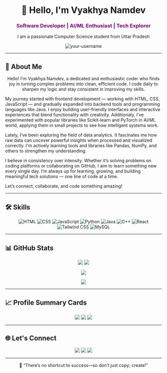 <h1 align="center">👋 Hello, I'm Vyakhya Namdev</h1>
<h3 align="center" style="color: purple;">Software Developer | AI/ML Enthusiast | Tech Explorer</h3>

<p align="center">I am a passionate Computer Science student from Uttar Pradesh</p>

<p align="center">
  <img src="https://komarev.com/ghpvc/?username=your-username&label=Profile%20views&color=0e75b6&style=flat" alt="your-username" />
</p>

---

## 🚀 About Me

<p align="center">Hello! I'm Vyakhya Namdev, a dedicated and enthusiastic coder who finds joy in turning complex problems into clean, efficient code. I code daily to sharpen my logic and stay consistent in improving my skills.

My journey started with frontend development — working with HTML, CSS, JavaScript — and gradually expanded into backend tools and programming languages like Java. I enjoy building user-friendly interfaces and interactive experiences that blend functionality with creativity. Additionaly, I’ve experimented with popular libraries like Scikit-learn and PyTorch in AI/ML world, applying them in small projects to see how intelligent systems work.

Lately, I’ve been exploring the field of data analytics. It fascinates me how raw data can uncover powerful insights when processed and visualized correctly. I'm actively learning tools and libraries like Pandas, NumPy, and others to strengthen my understanding.

I believe in consistency over intensity. Whether it’s solving problems on coding platforms or collaborating on GitHub, I aim to learn something new every single day. I’m always up for learning, growing, and building meaningful tech solutions — one line of code at a time.

Let’s connect, collaborate, and code something amazing!</p>

---

## 🛠️ Skills

<p align="center">
  <img src="https://img.icons8.com/color/48/html-5--v1.png" alt="HTML" />
  <img src="https://img.icons8.com/color/48/css3.png" alt="CSS" />
  <img src="https://img.icons8.com/color/48/javascript.png" alt="JavaScript" />
  <img src="https://img.icons8.com/fluency/48/python.png" alt="Python" />
  <img src="https://img.icons8.com/color/48/java-coffee-cup-logo--v1.png" alt="Java" />
  <img src="https://img.icons8.com/color/48/c-plus-plus-logo.png" alt="C++" />
  <img src="https://img.icons8.com/color/48/react-native.png" alt="React" />
  <img src="https://img.icons8.com/color/48/tailwindcss.png" alt="Tailwind CSS" />
  <img src="https://img.icons8.com/color/48/mysql-logo.png" alt="MySQL" />
</p>

---

## 📊 GitHub Stats

<p align="center">
  <img src="https://github-readme-stats.vercel.app/api?username=Vyakhya-Namdev&show_icons=true&theme=dark" />
  <img src="https://github-readme-stats.vercel.app/api/top-langs/?username=Vyakhya-Namdev&layout=compact&theme=dark" />
</p>

<p align="center">
  <img src="https://streak-stats.demolab.com?user=Vyakhya-Namdev&theme=dark" />
</p>

<p align="center">
  <img src="https://github-readme-activity-graph.vercel.app/graph?username=Vyakhya-Namdev&theme=github-compact" />
</p>

---

## 📈 Profile Summary Cards

<p align="center">
  <img src="https://github-profile-summary-cards.vercel.app/api/cards/profile-details?username=Vyakhya-Namdev&theme=tokyonight" />
  <img src="https://github-profile-summary-cards.vercel.app/api/cards/repos-per-language?username=Vyakhya-Namdev&theme=tokyonight" />
  <img src="https://github-profile-summary-cards.vercel.app/api/cards/most-commit-language?username=Vyakhya-Namdev&theme=tokyonight" />
</p>

---

## 🌐 Let's Connect

<p align="center">
  <a href="https://github.com/Vyakhya-Namdev"><img src="https://img.shields.io/badge/GitHub-000000?style=for-the-badge&logo=github&logoColor=white"/></a>
  <a href="https://linkedin.com/in/vyakhyanamdev"><img src="https://img.shields.io/badge/LinkedIn-0077B5?style=for-the-badge&logo=linkedin&logoColor=white"/></a>
  <a href="mailto:namdevyakhya2005@gmail.com"><img src="https://img.shields.io/badge/Email-D14836?style=for-the-badge&logo=gmail&logoColor=white"/></a>
</p>

---

<p align="center">
  🚀 “There’s no shortcut to success—so don’t just copy; create!”
</p>
